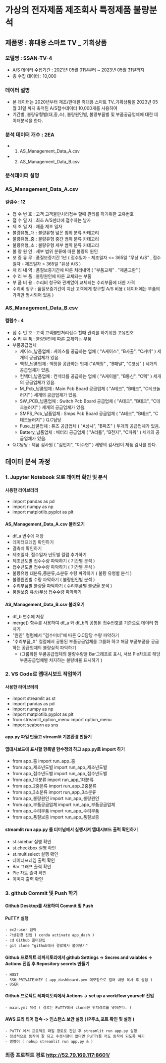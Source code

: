 # 가상의 전자제품 제조회사 특정제품 불량분석
## 제품명 : 휴대용 스마트 TV _ 기획상품
### 모델명 : SSAN-TV-4
- A/S 데이터 수집기간 : 2021년 05월 01일부터 ~ 2023년 05월 31일까지
- 총 수집 데이터 : 10,000
### 데이터 설명
- 본 데이터는 2020년부터 제조/판매된 휴대용 스마트 TV_기획상품을 2023년 05월 31일 까지 축척된 A/S접수데이터 10,000개를 사용하여
- 기간별, 불량유형별(대,중,소), 불량원인별, 불량부품별 및 부품공급업체에 대한 데이터분석을 한다.
### 분석 데이터 개수 : 2EA
- 1. AS_Management_Data_A.csv
- 2. AS_Management_Data_B.csv

### 분석데이터 설명
### AS_Management_Data_A.csv 
#### 컬럼수 : 12
 - 접 수 번 호 : 고객 고객불만처리접수 할때 관리를 하기위한 고유번호
 - 접 수 일 자 : 최초 A/S센터에 접수하는 날자
 - 제 조 일 자 : 제품 제조 일자
 - 불량유형_대 : 불량유형 넓은 범위 분류 카테고리
 - 불량유형_중 : 불량유형 중간 범위 분류 카테고리
 - 불량유형_소 : 불량유형 세부 범위 분류 카테고리
 - 불 량 원 인 : 세부 범위 분류에 따른 불량의 원인
 - 보 증 유 무 : 품질보증기간 1년 ( 접수일자 - 제조일자 <= 365일 "무상 A/S" , 접수일자 - 제조일자 > 365일 "유상 A/S )
 - 처 리 내 역 : 품질보증기간에 따른 처리내역 ( "부품교체" . "제품교환" )
 - 수 리 부 품 : 불량원인에 따른 교체되는 부품
 - 부 품 비 용 : 수리비 청구와 관계없이 교체되는 수리부품에 대한 가격
 - 수리비 청구 : 품질보증기간이 지난 고객에게 청구할 A/S 비용 ( 데이터에는 부품의 가격만 명시되어 있음 )
 ### AS_Management_Data_B.csv
 #### 컬럼수 : 4
 - 접 수 번 호 : 고객 고객불만처리접수 할때 관리를 하기위한 고유번호
 - 수 리 부 품 : 불량원인에 따른 교체되는 부품
 - 부품공급업체 
   - 케이스_납품업체 : 케이스를 공급하는 업체 ( "A케이스", "B사출", "C커버" ) 세개의 공급업체가 있음.
   - 액정_납품업체 : 액정을 공급하는 업체 ("A액정" , "B패널", "C코닝" ) 세개의 공급업체가 있음.
   - 컨넥터_납품업체 : 컨넥터를 공급하는 업체 ( "A케이블", "B통신", "C텍" ) 세개의 공급업체가 있음.
   - M_Pcb_납품업체 : Main Pcb Board 공급업체 ( "A테크", "B테크", "C테크놀러지" ) 세개의 공급업체가 있음.  
   - SW_PCB_납품업체 : Switch Pcb Board 공급업체 ( "A테크", "B테크", "C테크놀러지" ) 세개의 공급업체가 있음.  
   - SMPS_Pcb_납품업체 : Smps Pcb Board 공급업체 ( "A테크", "B테크", "C테크놀러지" ) Q.C담당
   - Fuse_납품업체 : 퓨즈 공급업체 ( "A상사", "B파츠" ) 두개의 공급업체가 있음.
   - Battery_납품업체 : 배터리 공급업체 ( "A리튬", "B전지", "C파워" ) 세개의 공급업체가 있음. 
 - Q.C담당 : 제품 검사원 ( "김민지", "이수현" ) 세명의 검사원이 제품 검사를 한다.


## 데이터 분석 과정
  ### 1. Jupyter Notebook 으로 데이터 확인 및 분석
  #### 사용한 라이브러리
   - import pandas as pd
   - import numpy as np
   - import matplotlib.pyplot as plt
  #### AS_Management_Data_A.csv 불러오기
   - df_a 변수에 저장
   - 데이터프레임 확인하기
   - 결측치 확인하기
   - 제조일자, 접수일자 년도별 컬럼 추가하기
   - 제조년도별 접수수량 파악하기 ( 기간별 분석 )
   - 접수년도별 접수수량 파악하기 ( 기간별 분석 )
   - 불량유형 대분류,중분류,소분류 수량 파악하기 ( 불량 유형별 분석 )
   - 불량원인별 수량 파악하기 ( 불량원인별 분석 )
   - 수리부품별 불량율 파악하기 ( 수리부품별 불량율 분석 )
   - 품질보증 유상/무상 접수수량 파악하기  
  #### AS_Management_Data_B.csv 불러오기
   - df_b 변수에 저장
   - merge() 함수를 사용하여 df_a 와 df_b의 공통된 접수번호를 기준으로 데이터 합치기
   - "원인" 컬럼에서 "검수미비"에 따른 Q.C담당 수량 파악하기
   - "수리부품_X" 컬럼에서 공통된 부품공급업체를 그룹화 하고 해당 부품부품을 공급하는 공급업체의 불량실적 파악하기
     - (그룹화된 부품공급업체의 불량수량을 Bar그래프로 표시, 서브 Pie차트로 해당부품공급업체별 차지하는 불량비율 표시하기 )
  ### 2. VS Code로 앱대시보드 작업하기
   #### 사용한 라이브러리
  - import streamlit as st
  - import pandas as pd
  - import numpy as np
  - import matplotlib.pyplot as plt
  - from streamlit_option_menu import option_menu
  - import seaborn as sns
  #### app.py 파일 만들고 streamlit 기본환경 만들기
  #### 앱대시보드에 표시할 항목별 함수정의 하고 app.py로 import 하기
  - from app_홈 import run_app_홈
  - from app_제조년도별 import run_app_제조년도별
  - from app_접수년도별 import run_app_접수년도별
  - from app_1대분류 import run_app_1대분류
  - from app_2중분류 import run_app_2중분류
  - from app_3소분류 import run_app_3소분류
  - from app_불량원인 import run_app_불량원인
  - from app_부품공급업체 import run_app_부품공급업체
  - from app_수리부품 import run_app_수리부품
  - from app_품질보증 import run_app_품질보증
  #### streamlit run app.py 를 터미널에서 실행시켜 앱대시보드 출력 확인하기
  - st.sidebar 실행 확인
  - st.checkbox 실행 확인
  - st.multiselect 실행 확인
  - 데이터프레임 출력 확인
  - Bar 그래프 출력 확인
  - Pie 차트 출력 확인
  - 이미지 출력 확인
  ### 3. github Commit 및 Push 하기
   #### Github Desktop를 사용하여 Commit 및 Push
   #### PuTTY 실행
    - ec2-user 입력
    - 가상환경 진입 ( conda activate app_dash )
    - cd Github 폴더진입
    - git clone "github에서 경로복사 붙여넣기"
   #### Github 프로젝트 레파지토리에서 github Settings -> Secres and vaiables -> Actions 진입 후 Repository secrets 만들기
    - HOST
    - SSH_PRIVATE)KEY ( app_dashboard.pem 메모장으로 열어 내용 복사 후 삽입 )
    - USER
   #### Github 프로젝트 레파지토리에서 Actions -> set up a workflow yourself 진입
    - main.yml 작성 ( 경로는 PuTTY에서 clone한 위치경로를 넣어준다. )
   #### AWS 프리 티어 접속 -> 인스턴스 보안 설정 ( IP주소,포트 확인 및 설정 )
    - PuTTY 에서 프로젝트 파일 경로로 진입 후 streamlit run app.py 실행
    - 정상적으로 동작이 잘 되고 수정사항이 없다면 PuTTY를 꺼도 동작이 되도록 하기
    - 명령어 ( nohup streamlit run app.py & )
   
   ### 최종 프로젝트 경로 http://52.79.169.117:8601/
   
    
    
  
  
  






















